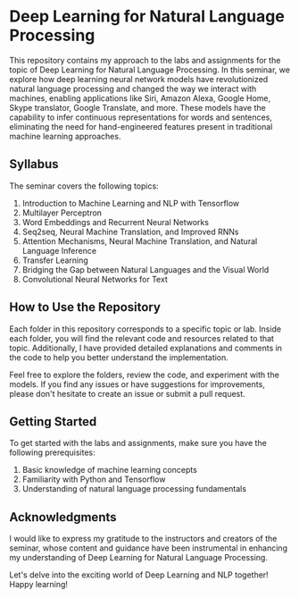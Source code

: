 # Deep Learning for Natural Language Processing

This repository contains my approach to the labs and assignments for the topic of Deep Learning for Natural Language Processing. In this seminar, we explore how deep learning neural network models have revolutionized natural language processing and changed the way we interact with machines, enabling applications like Siri, Amazon Alexa, Google Home, Skype translator, Google Translate, and more. These models have the capability to infer continuous representations for words and sentences, eliminating the need for hand-engineered features present in traditional machine learning approaches.

## Syllabus

The seminar covers the following topics:

1. Introduction to Machine Learning and NLP with Tensorflow
2. Multilayer Perceptron
3. Word Embeddings and Recurrent Neural Networks
4. Seq2seq, Neural Machine Translation, and Improved RNNs
5. Attention Mechanisms, Neural Machine Translation, and Natural Language Inference
6. Transfer Learning
7. Bridging the Gap between Natural Languages and the Visual World
8. Convolutional Neural Networks for Text

## How to Use the Repository

Each folder in this repository corresponds to a specific topic or lab. Inside each folder, you will find the relevant code and resources related to that topic. Additionally, I have provided detailed explanations and comments in the code to help you better understand the implementation.

Feel free to explore the folders, review the code, and experiment with the models. If you find any issues or have suggestions for improvements, please don't hesitate to create an issue or submit a pull request.

## Getting Started

To get started with the labs and assignments, make sure you have the following prerequisites:

1. Basic knowledge of machine learning concepts
2. Familiarity with Python and Tensorflow
3. Understanding of natural language processing fundamentals

## Acknowledgments

I would like to express my gratitude to the instructors and creators of the seminar, whose content and guidance have been instrumental in enhancing my understanding of Deep Learning for Natural Language Processing.

Let's delve into the exciting world of Deep Learning and NLP together! Happy learning!

